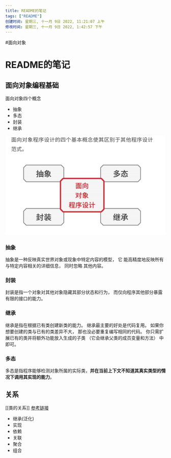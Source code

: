 ```yaml
---
title: README的笔记
tags: ["README"]
创建时间: 星期三, 十一月 9日 2022, 11:21:07 上午
修改时间: 星期三, 十一月 9日 2022, 1:42:57 下午
---
```

#面向对象

# README的笔记

## 面向对象编程基础

面向对象四个概念

- 抽象
- 多态
- 封装
- 继承

![](https://raw.githubusercontent.com/Hbisedm/my-blob-picGo/main/img/202211091123784.png)
### 抽象

抽象是一种反映真实世界对象或现象中特定内容的模型， 它 能高精度地反映所有与特定内容相关的详细信息， 同时忽略 其他内容。

### 封装

封装是指一个对象对其他对象隐藏其部分状态和行为， 而仅向程序其他部分暴露有限的接口的能力。

### 继承

继承是指在根据已有类创建新类的能力。 继承最主要的好处是代码复用。 如果你想要创建的类与已有的类差异不大， 那也没必要重复编写相同的代码。 你只需扩展已有的类并将额外功能放入生成的子类 （它会继承父类的成员变量和方法） 中即可。

### 多态

多态是指程序能够检测对象所属的实际类，**并在当前上下文不知道其真实类型的情况下调用其实现的能力**。


## 关系

[[类的关系]] [参考链接](https://www.cnblogs.com/zhongj/p/11169780.html)

- 继承(泛化)
- 实现
- 依赖
- 关联
- 聚合
- 组合


